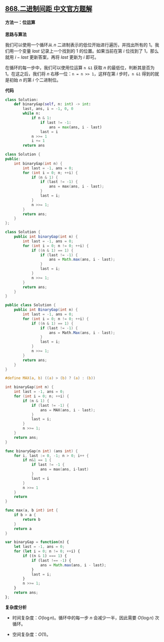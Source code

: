## [868.二进制间距 中文官方题解](https://leetcode.cn/problems/binary-gap/solutions/100000/er-jin-zhi-jian-ju-by-leetcode-solution-dh2q)
#### 方法一：位运算

**思路与算法**

我们可以使用一个循环从 $n$ 二进制表示的低位开始进行遍历，并找出所有的 $1$。我们用一个变量 $\textit{last}$ 记录上一个找到的 $1$ 的位置。如果当前在第 $i$ 位找到了 $1$，那么就用 $i - \textit{last}$ 更新答案，再将 $\textit{last}$ 更新为 $i$ 即可。

在循环的每一步中，我们可以使用位运算 $\texttt{n \& 1}$ 获取 $n$ 的最低位，判断其是否为 $1$。在这之后，我们将 $n$ 右移一位：$\texttt{n = n >> 1}$，这样在第 $i$ 步时，$\texttt{n \& 1}$ 得到的就是初始 $n$ 的第 $i$ 个二进制位。

**代码**

```Python [sol1-Python3]
class Solution:
    def binaryGap(self, n: int) -> int:
        last, ans, i = -1, 0, 0
        while n:
            if n & 1:
                if last != -1:
                    ans = max(ans, i - last)
                last = i
            n >>= 1
            i += 1
        return ans
```

```C++ [sol1-C++]
class Solution {
public:
    int binaryGap(int n) {
        int last = -1, ans = 0;
        for (int i = 0; n; ++i) {
            if (n & 1) {
                if (last != -1) {
                    ans = max(ans, i - last);
                }
                last = i;
            }
            n >>= 1;
        }
        return ans;
    }
};
```

```Java [sol1-Java]
class Solution {
    public int binaryGap(int n) {
        int last = -1, ans = 0;
        for (int i = 0; n != 0; ++i) {
            if ((n & 1) == 1) {
                if (last != -1) {
                    ans = Math.max(ans, i - last);
                }
                last = i;
            }
            n >>= 1;
        }
        return ans;
    }
}
```

```C# [sol1-C#]
public class Solution {
    public int BinaryGap(int n) {
        int last = -1, ans = 0;
        for (int i = 0; n != 0; ++i) {
            if ((n & 1) == 1) {
                if (last != -1) {
                    ans = Math.Max(ans, i - last);
                }
                last = i;
            }
            n >>= 1;
        }
        return ans;
    }
}
```

```C [sol1-C]
#define MAX(a, b) ((a) > (b) ? (a) : (b))

int binaryGap(int n) {
    int last = -1, ans = 0;
    for (int i = 0; n; ++i) {
        if (n & 1) {
            if (last != -1) {
                ans = MAX(ans, i - last);
            }
            last = i;
        }
        n >>= 1;
    }
    return ans;
}
```

```go [sol1-Golang]
func binaryGap(n int) (ans int) {
    for i, last := 0, -1; n > 0; i++ {
        if n&1 == 1 {
            if last != -1 {
                ans = max(ans, i-last)
            }
            last = i
        }
        n >>= 1
    }
    return
}

func max(a, b int) int {
    if b > a {
        return b
    }
    return a
}
```

```JavaScript [sol1-JavaScript]
var binaryGap = function(n) {
    let last = -1, ans = 0;
    for (let i = 0; n != 0; ++i) {
        if ((n & 1) === 1) {
            if (last !== -1) {
                ans = Math.max(ans, i - last);
            }
            last = i;
        }
        n >>= 1;
    }
    return ans;
};
```

**复杂度分析**

- 时间复杂度：$O(\log n)$。循环中的每一步 $n$ 会减少一半，因此需要 $O(\log n)$ 次循环。

- 空间复杂度：$O(1)$。